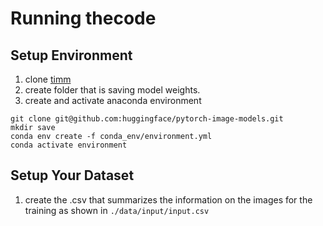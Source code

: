 # Running thecode
## Setup Environment
1. clone [timm](https://github.com/huggingface/pytorch-image-models#getting-started-documentation)
2. create folder that is saving model weights.
3. create and activate anaconda environment
```
git clone git@github.com:huggingface/pytorch-image-models.git
mkdir save
conda env create -f conda_env/environment.yml
conda activate environment
```

## Setup Your Dataset
1. create the .csv that summarizes the information on the images for the training as shown in `./data/input/input.csv`
